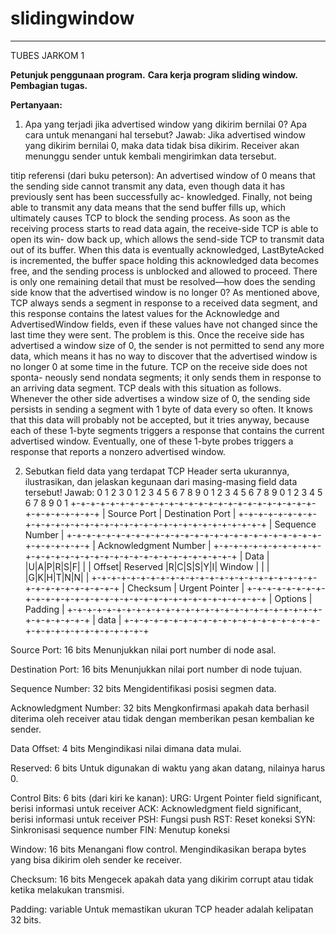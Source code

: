 # slidingwindow
-----------------
TUBES JARKOM 1

**Petunjuk penggunaan program.**
**Cara kerja program sliding window.**
**Pembagian tugas.**


**Pertanyaan:**
1.	Apa yang terjadi jika advertised window yang dikirim bernilai 0? Apa cara untuk menangani hal tersebut?
Jawab: 
Jika advertised window yang dikirim bernilai 0, maka data tidak bisa dikirim. Receiver akan menunggu sender untuk kembali mengirimkan data tersebut.

titip referensi (dari buku peterson):
An advertised window of 0 means that the sending side cannot
transmit any data, even though data it has previously sent has been successfully ac-
knowledged. Finally, not being able to transmit any data means that the send buffer
fills up, which ultimately causes TCP to block the sending process. As soon as the
receiving process starts to read data again, the receive-side TCP is able to open its win-
dow back up, which allows the send-side TCP to transmit data out of its buffer. When
this data is eventually acknowledged, LastByteAcked is incremented, the buffer space
holding this acknowledged data becomes free, and the sending process is unblocked
and allowed to proceed.
There is only one remaining detail that must be resolved—how does the sending
side know that the advertised window is no longer 0? As mentioned above, TCP always
sends a segment in response to a received data segment, and this response contains the
latest values for the Acknowledge and AdvertisedWindow fields, even if these values
have not changed since the last time they were sent. The problem is this. Once the
receive side has advertised a window size of 0, the sender is not permitted to send
any more data, which means it has no way to discover that the advertised window
is no longer 0 at some time in the future. TCP on the receive side does not sponta-
neously send nondata segments; it only sends them in response to an arriving data
segment.
TCP deals with this situation as follows. Whenever the other side advertises a
window size of 0, the sending side persists in sending a segment with 1 byte of data
every so often. It knows that this data will probably not be accepted, but it tries
anyway, because each of these 1-byte segments triggers a response that contains the
current advertised window. Eventually, one of these 1-byte probes triggers a response
that reports a nonzero advertised window.


2.	Sebutkan field data yang terdapat TCP Header serta ukurannya, ilustrasikan, dan jelaskan kegunaan dari masing-masing field data tersebut!
Jawab:
	0                   1                   2                   3
	0 1 2 3 4 5 6 7 8 9 0 1 2 3 4 5 6 7 8 9 0 1 2 3 4 5 6 7 8 9 0 1
	+-+-+-+-+-+-+-+-+-+-+-+-+-+-+-+-+-+-+-+-+-+-+-+-+-+-+-+-+-+-+-+-+
	|          Source Port          |       Destination Port        |
	+-+-+-+-+-+-+-+-+-+-+-+-+-+-+-+-+-+-+-+-+-+-+-+-+-+-+-+-+-+-+-+-+
	|                        Sequence Number                        |
	+-+-+-+-+-+-+-+-+-+-+-+-+-+-+-+-+-+-+-+-+-+-+-+-+-+-+-+-+-+-+-+-+
	|                    Acknowledgment Number                      |
	+-+-+-+-+-+-+-+-+-+-+-+-+-+-+-+-+-+-+-+-+-+-+-+-+-+-+-+-+-+-+-+-+
	|  Data |           |U|A|P|R|S|F|                               |
	| Offset| Reserved  |R|C|S|S|Y|I|            Window             |
	|       |           |G|K|H|T|N|N|                               |
	+-+-+-+-+-+-+-+-+-+-+-+-+-+-+-+-+-+-+-+-+-+-+-+-+-+-+-+-+-+-+-+-+
	|           Checksum            |         Urgent Pointer        |
	+-+-+-+-+-+-+-+-+-+-+-+-+-+-+-+-+-+-+-+-+-+-+-+-+-+-+-+-+-+-+-+-+
	|                    Options                    |    Padding    |
	+-+-+-+-+-+-+-+-+-+-+-+-+-+-+-+-+-+-+-+-+-+-+-+-+-+-+-+-+-+-+-+-+
	|                             data                              |
	+-+-+-+-+-+-+-+-+-+-+-+-+-+-+-+-+-+-+-+-+-+-+-+-+-+-+-+-+-+-+-+-+

   Source Port: 16 bits
   Menunjukkan nilai port number di node asal.

   Destination Port: 16 bits
   Menunjukkan nilai port number di node tujuan.

   Sequence Number: 32 bits
   Mengidentifikasi posisi segmen data.

   Acknowledgment Number: 32 bits
   Mengkonfirmasi apakah data berhasil diterima oleh receiver atau tidak dengan memberikan pesan kembalian ke sender.

   Data Offset: 4 bits
   Mengindikasi nilai dimana data mulai.

   Reserved: 6 bits
   Untuk digunakan di waktu yang akan datang, nilainya harus 0.

   Control Bits: 6 bits (dari kiri ke kanan):
   URG:  Urgent Pointer field significant, berisi informasi untuk receiver
   ACK:  Acknowledgment field significant, berisi informasi untuk receiver
   PSH:  Fungsi push
   RST:  Reset koneksi
   SYN:  Sinkronisasi sequence number
   FIN:  Menutup koneksi

   Window: 16 bits
   Menangani flow control. Mengindikasikan berapa bytes yang bisa dikirim oleh sender ke receiver.

   Checksum: 16 bits
   Mengecek apakah data yang dikirim corrupt atau tidak ketika melakukan transmisi.

   Padding: variable
   Untuk memastikan ukuran TCP header adalah kelipatan 32 bits.
